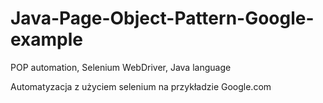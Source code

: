 # Java-Page-Object-Pattern-Google-example
POP automation, Selenium WebDriver, Java language

Automatyzacja z użyciem selenium na przykładzie Google.com
